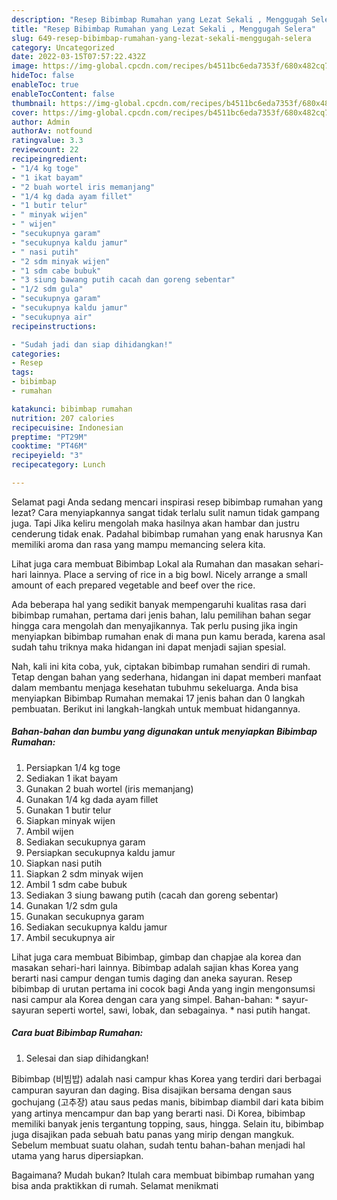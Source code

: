 ```yaml
---
description: "Resep Bibimbap Rumahan yang Lezat Sekali , Menggugah Selera"
title: "Resep Bibimbap Rumahan yang Lezat Sekali , Menggugah Selera"
slug: 649-resep-bibimbap-rumahan-yang-lezat-sekali-menggugah-selera
category: Uncategorized
date: 2022-03-15T07:57:22.432Z
image: https://img-global.cpcdn.com/recipes/b4511bc6eda7353f/680x482cq70/bibimbap-rumahan-foto-resep-utama.jpg
hideToc: false
enableToc: true
enableTocContent: false
thumbnail: https://img-global.cpcdn.com/recipes/b4511bc6eda7353f/680x482cq70/bibimbap-rumahan-foto-resep-utama.jpg
cover: https://img-global.cpcdn.com/recipes/b4511bc6eda7353f/680x482cq70/bibimbap-rumahan-foto-resep-utama.jpg
author: Admin
authorAv: notfound
ratingvalue: 3.3
reviewcount: 22
recipeingredient:
- "1/4 kg toge"
- "1 ikat bayam"
- "2 buah wortel iris memanjang"
- "1/4 kg dada ayam fillet"
- "1 butir telur"
- " minyak wijen"
- " wijen"
- "secukupnya garam"
- "secukupnya kaldu jamur"
- " nasi putih"
- "2 sdm minyak wijen"
- "1 sdm cabe bubuk"
- "3 siung bawang putih cacah dan goreng sebentar"
- "1/2 sdm gula"
- "secukupnya garam"
- "secukupnya kaldu jamur"
- "secukupnya air"
recipeinstructions:

- "Sudah jadi dan siap dihidangkan!"
categories:
- Resep
tags:
- bibimbap
- rumahan

katakunci: bibimbap rumahan 
nutrition: 207 calories
recipecuisine: Indonesian
preptime: "PT29M"
cooktime: "PT46M"
recipeyield: "3"
recipecategory: Lunch

---
```



Selamat pagi Anda sedang mencari inspirasi resep bibimbap rumahan yang lezat? Cara menyiapkannya sangat tidak terlalu sulit namun tidak gampang juga. Tapi Jika keliru mengolah maka hasilnya akan hambar dan justru cenderung tidak enak. Padahal bibimbap rumahan yang enak harusnya Kan memiliki aroma dan rasa yang mampu memancing selera kita.


Lihat juga cara membuat Bibimbap Lokal ala Rumahan dan masakan sehari-hari lainnya. Place a serving of rice in a big bowl. Nicely arrange a small amount of each prepared vegetable and beef over the rice.

Ada beberapa hal yang sedikit banyak mempengaruhi kualitas rasa dari bibimbap rumahan, pertama dari jenis bahan, lalu pemilihan bahan segar hingga cara mengolah dan menyajikannya. Tak perlu pusing jika ingin menyiapkan bibimbap rumahan enak di mana pun kamu berada, karena asal sudah tahu triknya maka hidangan ini dapat menjadi sajian spesial.


Nah, kali ini kita coba, yuk, ciptakan bibimbap rumahan sendiri di rumah. Tetap dengan bahan yang sederhana, hidangan ini dapat memberi manfaat dalam membantu menjaga kesehatan tubuhmu sekeluarga. Anda bisa menyiapkan Bibimbap Rumahan memakai 17 jenis bahan dan 0 langkah pembuatan. Berikut ini langkah-langkah untuk membuat hidangannya.

<!--inarticleads1-->

##### Bahan-bahan dan bumbu yang digunakan untuk menyiapkan Bibimbap Rumahan:

1. Persiapkan 1/4 kg toge
1. Sediakan 1 ikat bayam
1. Gunakan 2 buah wortel (iris memanjang)
1. Gunakan 1/4 kg dada ayam fillet
1. Gunakan 1 butir telur
1. Siapkan  minyak wijen
1. Ambil  wijen
1. Sediakan secukupnya garam
1. Persiapkan secukupnya kaldu jamur
1. Siapkan  nasi putih
1. Siapkan 2 sdm minyak wijen
1. Ambil 1 sdm cabe bubuk
1. Sediakan 3 siung bawang putih (cacah dan goreng sebentar)
1. Gunakan 1/2 sdm gula
1. Gunakan secukupnya garam
1. Sediakan secukupnya kaldu jamur
1. Ambil secukupnya air


Lihat juga cara membuat Bibimbap, gimbap dan chapjae ala korea dan masakan sehari-hari lainnya. Bibimbap adalah sajian khas Korea yang berarti nasi campur dengan tumis daging dan aneka sayuran. Resep bibimbap di urutan pertama ini cocok bagi Anda yang ingin mengonsumsi nasi campur ala Korea dengan cara yang simpel. Bahan-bahan: * sayur-sayuran seperti wortel, sawi, lobak, dan sebagainya. * nasi putih hangat. 

<!--inarticleads2-->

##### Cara buat Bibimbap Rumahan:


1. Selesai dan siap dihidangkan!

Bibimbap (비빔밥) adalah nasi campur khas Korea yang terdiri dari berbagai campuran sayuran dan daging. Bisa disajikan bersama dengan saus gochujang (고추장) atau saus pedas manis, bibimbap diambil dari kata bibim yang artinya mencampur dan bap yang berarti nasi. Di Korea, bibimbap memiliki banyak jenis tergantung topping, saus, hingga. Selain itu, bibimbap juga disajikan pada sebuah batu panas yang mirip dengan mangkuk. Sebelum membuat suatu olahan, sudah tentu bahan-bahan menjadi hal utama yang harus dipersiapkan. 

Bagaimana? Mudah bukan? Itulah cara membuat bibimbap rumahan yang bisa anda praktikkan di rumah. Selamat menikmati
